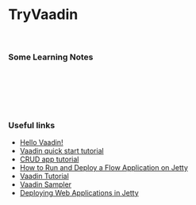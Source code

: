 # TryVaadin

&nbsp;


### Some Learning Notes ###
#####  #####

&nbsp;


&nbsp;
----
### Useful links ###
* [Hello Vaadin!](https://vaadin.com/learn/training/hello-vaadin#)
* [Vaadin quick start tutorial](https://vaadin.com/learn/tutorials/vaadin-quick-start)
* [CRUD app tutorial](https://vaadin.com/learn/tutorials/getting-started-with-flow)
* [How to Run and Deploy a Flow Application on Jetty](https://vaadin.com/docs/v14/flow/production/tutorial-jetty.html)
* [Vaadin Tutorial](https://vaadin.com/docs/v8/framework/tutorial.html)
* [Vaadin Sampler](https://demo.vaadin.com/sampler/#ui)
* [Deploying Web Applications in Jetty](https://www.baeldung.com/deploy-to-jetty)




